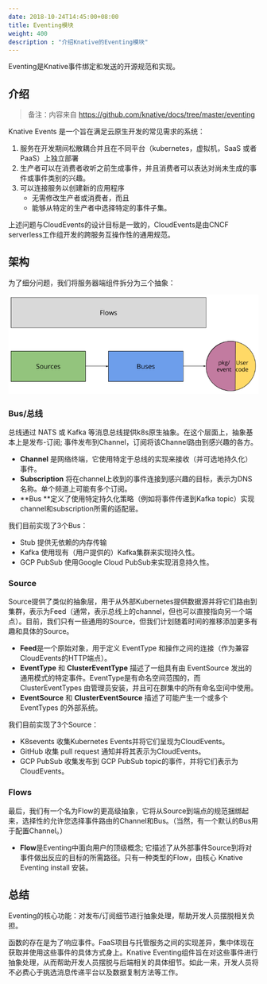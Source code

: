 ```yaml
---
date: 2018-10-24T14:45:00+08:00
title: Eventing模块
weight: 400
description : "介绍Knative的Eventing模块"
---
```


Eventing是Knative事件绑定和发送的开源规范和实现。

## 介绍

> 备注：内容来自 https://github.com/knative/docs/tree/master/eventing

Knative Events 是一个旨在满足云原生开发的常见需求的系统：

1. 服务在开发期间松散耦合并且在不同平台（kubernetes，虚拟机，SaaS 或者 PaaS）上独立部署
2. 生产者可以在消费者收听之前生成事件，并且消费者可以表达对尚未生成的事件或事件类别的兴趣。
3. 可以连接服务以创建新的应用程序
   - 无需修改生产者或消费者，而且
   - 能够从特定的生产者中选择特定的事件子集。

上述问题与CloudEvents的设计目标是一致的，CloudEvents是由CNCF serverless工作组开发的跨服务互操作性的通用规范。

## 架构

为了细分问题，我们将服务器端组件拆分为三个抽象：

![](images/concepts.png)

### Bus/总线

总线通过 NATS 或 Kafka 等消息总线提供k8s原生抽象。在这个层面上，抽象基本上是发布-订阅; 事件发布到Channel，订阅将该Channel路由到感兴趣的各方。

- **Channel** 是网络终端，它使用特定于总线的实现来接收（并可选地持久化）事件。
- **Subscription** 将在channel上收到的事件连接到感兴趣的目标，表示为DNS名称。单个频道上可能有多个订阅。
- **Bus **定义了使用特定持久化策略（例如将事件传递到Kafka topic）实现channel和subscription所需的适配层。


我们目前实现了3个Bus：

- Stub 提供无依赖的内存传输
- Kafka 使用现有（用户提供的）Kafka集群来实现持久性。
- GCP PubSub 使用Google Cloud PubSub来实现消息持久性。

### Source

Source提供了类似的抽象层，用于从外部Kubernetes提供数据源并将它们路由到集群，表示为Feed（通常，表示总线上的channel，但也可以直接指向另一个端点）。目前，我们只有一些通用的Source，但我们计划随着时间的推移添加更多有趣和具体的Source。

- **Feed**是一个原始对象，用于定义 EventType 和操作之间的连接（作为兼容CloudEvents的HTTP端点）。
- **EventType** 和 **ClusterEventType** 描述了一组具有由 EventSource 发出的通用模式的特定事件。EventType是有命名空间范围的，而 ClusterEventTypes 由管理员安装，并且可在群集中的所有命名空间中使用。
- **EventSource** 和 **ClusterEventSource** 描述了可能产生一个或多个 EventTypes 的外部系统。

我们目前实现了3个Source：

- K8sevents 收集Kubernetes Events并将它们呈现为CloudEvents。
- GitHub 收集 pull request 通知并将其表示为CloudEvents。
- GCP PubSub 收集发布到 GCP PubSub topic的事件，并将它们表示为CloudEvents。

### Flows

最后，我们有一个名为Flow的更高级抽象，它将从Source到端点的规范捆绑起来，选择性的允许您选择事件路由的Channel和Bus。（当然，有一个默认的Bus用于配置Channel。）

- **Flow**是Eventing中面向用户的顶级概念; 它描述了从外部事件Source到将对事件做出反应的目标的所需路径。只有一种类型的Flow，由核心 Knative Eventing install 安装。

## 总结

Eventing的核心功能：对发布/订阅细节进行抽象处理，帮助开发人员摆脱相关负担。

函数的存在是为了响应事件。FaaS项目与托管服务之间的实现差异，集中体现在获取并使用这些事件的具体方式身上。Knative Eventing组件旨在对这些事件进行抽象处理，从而帮助开发人员摆脱与后端相关的具体细节。如此一来，开发人员将不必费心于挑选消息传递平台以及数据复制方法等工作。